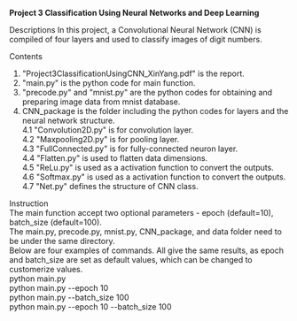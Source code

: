 **Project 3 Classification Using Neural Networks and Deep Learning**

Descriptions
In this project, a Convolutional Neural Network (CNN) is compiled of four layers and used to classify images of digit numbers.  

Contents  
1. "Project3ClassificationUsingCNN_XinYang.pdf" is the report.  
2. "main.py" is the python code for main function.  
3. "precode.py" and "mnist.py" are the python codes for obtaining and preparing image data from mnist database.
4. CNN_package is the folder including the python codes for layers and the neural network structure.  
4.1 "Convolution2D.py" is for convolution layer.  
4.2 "Maxpooling2D.py" is for pooling layer.  
4.3 "FullConnected.py" is for fully-connected neuron layer.  
4.4 "Flatten.py" is used to flatten data dimensions.  
4.5 "ReLu.py" is used as a activation function to convert the outputs.  
4.6 "Softmax.py" is used as a activation function to convert the outputs.  
4.7 "Net.py" defines the structure of CNN class.  

Instruction  
The main function accept two optional parameters - epoch (default=10), batch_size (default=100).  
The main.py, precode.py, mnist.py, CNN_package, and data folder need to be under the same directory.  
Below are four examples of commands. All give the same results, as epoch and batch_size are set as default values, which can be changed to customerize values.  
python main.py  
python main.py --epoch 10  
python main.py --batch_size 100  
python main.py --epoch 10 --batch_size 100
